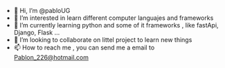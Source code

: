 - 👋 Hi, I’m @pabloUG
- 👀 I’m interested in learn different computer languajes and frameworks
- 🌱 I’m currently learning python and some of it frameworks , like fastApi, Django, Flask ... 
- 💞️ I’m looking to collaborate on littel project to learn new things 
- 📫 How to reach me , you can send me a email to Pablon_226@hotmail.com

<!---
pabloUG/pabloUG is a ✨ special ✨ repository because its `README.md` (this file) appears on your GitHub profile.
You can click the Preview link to take a look at your changes.
--->
